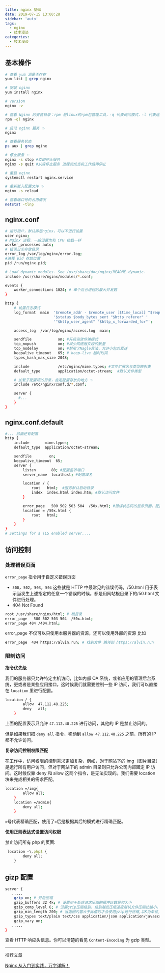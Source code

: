 ```yaml
---
title: nginx 基础
date: 2019-07-15 13:00:28
sidebar: 'auto'
tags:
  - nginx
  - 技术漫谈
categories:
  - 技术漫谈
---
```


## 基本操作

```bash
# 查看 yum 源是否存在
yum list | grep nginx

# 安装 nginx
yum install nginx

# version
nginx -v

# 查看 Nginx 的安装目录：rpm 是linux的rpm包管理工具，-q 代表询问模式，-l 代表返回列表
rpm -ql nginx

# 启动 nginx 服务 ✨
nginx

# 查看服务状态
ps aux | grep nginx

# 停止服务 ✨
nginx -s stop #立即停止服务
nginx -s quit #从容停止服务 进程完成当前工作后再停止

# 重启 nginx
systemctl restart nginx.service

# 重新载入配置文件 ✨
nginx -s reload

# 查看端口号的占用情况
netstat -tlnp
```

## nginx.conf

```bash
# 运行用户，默认即是nginx，可以不进行设置
user nginx;
# Nginx 进程，一般设置为和 CPU 核数一样
worker_processes auto;
# 错误日志存放目录
error_log /var/log/nginx/error.log;
#进程 pid 存放位置
pid /run/nginx.pid;

# Load dynamic modules. See /usr/share/doc/nginx/README.dynamic.
include /usr/share/nginx/modules/*.conf;

events {
    worker_connections 1024; # 单个后台进程的最大并发数
}

http {
    # 设置日志模式
    log_format  main  '$remote_addr - $remote_user [$time_local] "$request" '
                      '$status $body_bytes_sent "$http_referer" '
                      '"$http_user_agent" "$http_x_forwarded_for"';

    access_log  /var/log/nginx/access.log  main;

    sendfile            on; #开启高效传输模式
    tcp_nopush          on; #减少网络报文段的数量
    tcp_nodelay         on; #禁用了Nagle算法，允许小包的发送
    keepalive_timeout   65; # keep-live 超时时间
    types_hash_max_size 2048;

    include             /etc/nginx/mime.types; #文件扩展名与类型映射表
    default_type        application/octet-stream;  #默认文件类型

    # 加载子配置项的目录，自定配置存放的地方 ✨
    include /etc/nginx/conf.d/*.conf;

    server {
      #...
    }
}
```

## nginx.conf.default

```bash
#... 前面还有配置
http {
    include       mime.types;
    default_type  application/octet-stream;

    sendfile        on;
    keepalive_timeout  65;
    server {
        listen       80; #配置监听端口
        server_name  localhost; #配置域名

        location / {
            root   html;  #服务默认启动目录
            index  index.html index.htm; #默认访问文件
        }

        error_page   500 502 503 504  /50x.html; #错误状态码的显示页面，配置后需要重启
        location = /50x.html {
            root   html;
        }
    }
}
# Settings for a TLS enabled server....
```

## 访问控制

### 处理错误页面

`error_page` 指令用于自定义错误页面

- `500`，`502`，`503`，`504` 这些就是 HTTP 中最常见的错误代码，/50.html 用于表示当发生上述指定的任意一个错误的时候，都是用网站根目录下的/50.html 文件进行处理。
- 404 Not Found

```bash
root /usr/share/nginx/html; # 根目录
error_page   500 502 503 504  /50x.html;
error_page 404 /404.html;
```

error_page 不仅可以只使用本服务器的资源，还可以使用外部的资源 比如

```bash
error_page  404 https://alvin.run; # 找到文件 跳转到 https://alvin.run
```

### 限制访问

**指令优先级**

我们的服务器只允许特定主机访问，比如内部 OA 系统，或者应用的管理后台系统，更或者是某些应用接口，这时候我们就需要控制一些 IP 访问，我们可以直接在 `location` 里进行配置。

```bash
location / {
        allow  47.112.48.225;
        deny   all;
    }
```

上面的配置表示只允许 `47.112.48.225` 进行访问，其他的 IP 是禁止访问的。

但是如果我们把 `deny all` 指令，移动到 `allow 47.112.48.225` 之前，所有的 IP 都不允许访问。

**复杂访问控制权限匹配**

在工作中，访问权限的控制需求更加复杂，例如，对于网站下的 img（图片目录）是运行所有用户访问，但对于网站下的 admin 目录则只允许公司内部固定 IP 访问。这时候仅靠 deny 和 allow 这两个指令，是无法实现的。我们需要 location 块来完成相关的需求匹配。

```bash
location =/img{
        allow all;
    }
    location =/admin{
        deny all;
    }
```

`=`号代表精确匹配，使用了`=`后是根据其后的模式进行精确匹配。

**使用正则表达式设置访问权限**

禁止访问所有 php 的页面:

```js
 location ~\.php$ {
        deny all;
    }
```

## gizp 配置

```bash
server {
   .....
    gzip on; # 开启压缩
    gzip_buffers 32 4k; # 设置用于处理请求压缩的缓冲区数量和大小
    gzip_comp_level 6; # 设置gzip压缩级别，级别越底压缩速度越快文件压缩比越小，反之速度越慢文件压缩比越大
    gzip_min_length 200; # 当返回内容大于此值时才会使用gzip进行压缩,以K为单位,当值为0时，所有页面都进行压缩。
    gzip_types text/plain text/css application/json application/javascript text/xml application/xml application/xml+rss text/javascript;
    gzip_vary on;
   .....
}
```

查看 HTTP 响应头信息。你可以清楚的看见 `Content-Encoding` 为 gzip 类型。

---

推荐文章

[Nginx 从入门到实践，万字详解！](https://juejin.im/post/5ea931866fb9a043815146fb)
